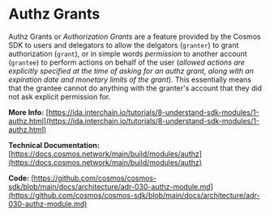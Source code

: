# Authz Grants

Authz Grants or _Authorization Grants_ are a feature provided by the Cosmos SDK to users and delegators to allow the delgators (`granter`) to grant authorization (`grant`), or in simple words _permission_ to another account (`grantee`) to perform actions on behalf of the user (_allowed actions are explicitly specified at the time of asking for an authz grant, along with an expiration date and monetary limits of the grant_). This essentially means that the grantee cannot do anything with the granter's account that they did not ask explicit permission for.



**More Info:** [https://ida.interchain.io/tutorials/8-understand-sdk-modules/1-authz.html](https://ida.interchain.io/tutorials/8-understand-sdk-modules/1-authz.html)

**Technical Documentation:** [https://docs.cosmos.network/main/build/modules/authz](https://docs.cosmos.network/main/build/modules/authz)

**Code:** [https://github.com/cosmos/cosmos-sdk/blob/main/docs/architecture/adr-030-authz-module.md](https://github.com/cosmos/cosmos-sdk/blob/main/docs/architecture/adr-030-authz-module.md)
